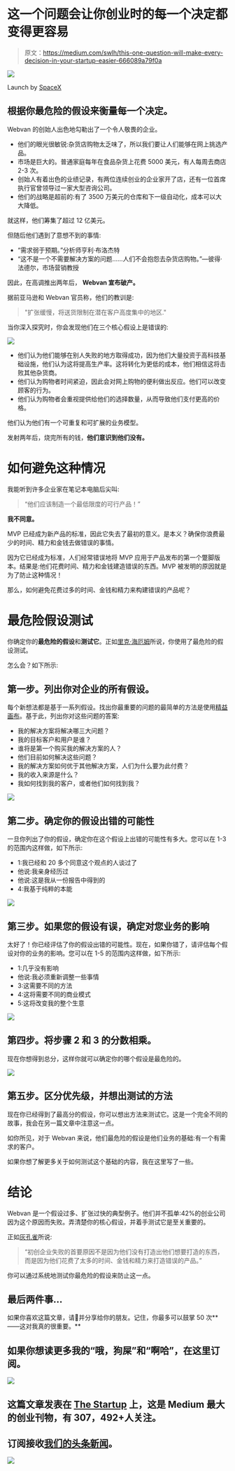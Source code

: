 # 这一个问题会让你创业时的每一个决定都变得更容易

> 原文：<https://medium.com/swlh/this-one-question-will-make-every-decision-in-your-startup-easier-666089a79f0a>

![](img/22b104939df07ab3ef043ff00afbe545.png)

Launch by [SpaceX](https://unsplash.com/photos/OHOU-5UVIYQ?utm_source=unsplash&utm_medium=referral&utm_content=creditCopyText)

## 根据你最危险的假设来衡量每一个决定。

Webvan 的创始人出色地勾勒出了一个令人敬畏的企业。

*   他们的眼光很敏锐:杂货店购物太乏味了，所以我们要让人们能够在网上挑选产品。
*   市场是巨大的。普通家庭每年在食品杂货上花费 5000 美元，有人每周去商店 2-3 次。
*   创始人有着出色的业绩记录，有两位连续创业的企业家开了店，还有一位首席执行官曾领导过一家大型咨询公司。
*   他们的战略是超前的:有了 3500 万美元的仓库和下一级自动化，成本可以大大降低。

就这样，他们筹集了超过 12 亿美元。

但随后他们遇到了意想不到的事情:

*   “需求弱于预期。”分析师亨利·布洛杰特
*   “这不是一个不需要解决方案的问题……人们不会抱怨去杂货店购物。”—彼得·法德尔，市场营销教授

因此，在高调推出两年后， **Webvan 宣布破产。**

据前亚马逊和 Webvan 官员称，他们的教训是:

> "扩张缓慢，将送货限制在潜在客户高度集中的地区."

当你深入探究时，你会发现他们在三个核心假设上是错误的:

![](img/e61629ddf99766d5ee8073686b841332.png)

*   他们认为他们能够在别人失败的地方取得成功，因为他们大量投资于高科技基础设施，他们认为这将提高生产率。这将转化为更低的成本，他们相信这将击败其他杂货商。
*   他们认为购物者时间紧迫，因此会对网上购物的便利做出反应。他们可以改变顾客的行为。
*   他们认为购物者会重视提供给他们的选择数量，从而导致他们支付更高的价格。

他们认为他们有一个可重复和可扩展的业务模型。

发射两年后，烧完所有的钱，**他们意识到他们没有。**

# 如何避免这种情况

我能听到许多企业家在笔记本电脑后尖叫:

> “他们应该制造一个最低限度的可行产品！”

**我不同意。**

MVP 已经成为新产品的标准，因此它失去了最初的意义。是本义？确保你浪费最少的时间、精力和金钱去做错误的事情。

因为它已经成为标准，人们经常错误地将 MVP 应用于产品发布的第一个蹩脚版本。结果是:他们花费时间、精力和金钱建造错误的东西。MVP 被发明的原因就是为了防止这种情况！

那么，如何避免花费过多的时间、金钱和精力来构建错误的产品呢？

# 最危险假设测试

你确定你的**最危险的假设**和**测试它**。正如[里克·海厄姆](https://medium.com/u/e4ef007a393a?source=post_page-----666089a79f0a--------------------------------)所说，你使用了最危险的假设测试。

怎么会？如下所示:

## **第一步。列出你对企业的所有假设。**

每个新想法都是基于一系列假设。找出你最重要的问题的最简单的方法是使用[精益画布](http://bmtoolbox.net/tools/lean-canvas/)。基于此，列出你对这些问题的答案:

*   我的解决方案将解决哪三大问题？
*   我的目标客户和用户是谁？
*   谁将是第一个购买我的解决方案的人？
*   他们目前如何解决这些问题？
*   我的解决方案如何优于其他解决方案，人们为什么要为此付费？
*   我的收入来源是什么？
*   我如何找到我的客户，或者他们如何找到我？

![](img/c64817881e95e9269603df9dee9d31db.png)

## **第二步。确定你的假设出错的可能性**

一旦你列出了你的假设，确定你在这个假设上出错的可能性有多大。您可以在 1-3 的范围内这样做，如下所示:

*   1:我已经和 20 多个同意这个观点的人谈过了
*   他说:我亲身经历过
*   他说:这是我从一份报告中得到的
*   4:我基于纯粹的本能

![](img/f59899619c602295cb8b67a551edaa06.png)

## **第三步。如果您的假设有误，确定对您业务的影响**

太好了！你已经评估了你的假设出错的可能性。现在，如果你错了，请评估每个假设对你的业务的影响。您可以在 1-5 的范围内这样做，如下所示:

*   1:几乎没有影响
*   他说:我必须重新调整一些事情
*   3:这需要不同的方法
*   4:这将需要不同的商业模式
*   5:这将改变我的整个生意

![](img/0ead189a46d7d38f65979fb8d9667dc2.png)

## **第四步。将步骤 2 和 3 的分数相乘。**

现在你想得到总分，这样你就可以确定你的哪个假设是最危险的。

![](img/5a219116db517ef16b67fb1fa867b30c.png)

## 第五步。区分优先级，并想出测试的方法

现在你已经得到了最高分的假设，你可以想出方法来测试它。这是一个完全不同的故事，我会在另一篇文章中注意这一点。

如你所见，对于 Webvan 来说，他们最危险的假设是他们业务的基础:有一个有需求的客户。

如果你想了解更多关于如何测试这个基础的内容，我在这里写了一些。

# 结论

Webvan 是一个假设过多、扩张过快的典型例子。他们并不孤单:42%的创业公司因为这个原因而失败。弄清楚你的核心假设，并着手测试它是至关重要的。

正如[灰孔雀](https://medium.com/u/4c221b5f40f3?source=post_page-----666089a79f0a--------------------------------)所说:

> “初创企业失败的首要原因不是因为他们没有打造出他们想要打造的东西，而是因为他们花费了太多的时间、金钱和精力来打造错误的产品。”

你可以通过系统地测试你最危险的假设来防止这一点。

## 最后两件事…

如果你喜欢这篇文章，请👏并分享给你的朋友。记住，你最多可以鼓掌 50 次**——这对我真的很重要。**

## **如果你想读更多我的“哦，狗屎”和“啊哈”，在这里订阅。**

**[![](img/308a8d84fb9b2fab43d66c117fcc4bb4.png)](https://medium.com/swlh)**

## **这篇文章发表在 [The Startup](https://medium.com/swlh) 上，这是 Medium 最大的创业刊物，有 307，492+人关注。**

## **订阅接收[我们的头条新闻](http://growthsupply.com/the-startup-newsletter/)。**

**[![](img/b0164736ea17a63403e660de5dedf91a.png)](https://medium.com/swlh)**